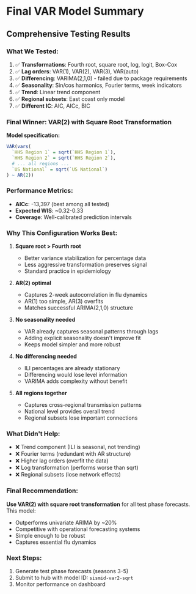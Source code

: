 # Final VAR Model Summary

## Comprehensive Testing Results

### What We Tested:
1. ✅ **Transformations**: Fourth root, square root, log, logit, Box-Cox
2. ✅ **Lag orders**: VAR(1), VAR(2), VAR(3), VAR(auto)
3. ✅ **Differencing**: VARIMA(2,1,0) - failed due to package requirements
4. ✅ **Seasonality**: Sin/cos harmonics, Fourier terms, week indicators
5. ✅ **Trend**: Linear trend component
6. ✅ **Regional subsets**: East coast only model
7. ✅ **Different IC**: AIC, AICc, BIC

### Final Winner: VAR(2) with Square Root Transformation

**Model specification:**
```r
VAR(vars(
  `HHS Region 1` = sqrt(`HHS Region 1`),
  `HHS Region 2` = sqrt(`HHS Region 2`),
  # ... all regions ...
  `US National` = sqrt(`US National`)
) ~ AR(2))
```

### Performance Metrics:
- **AICc**: -13,397 (best among all tested)
- **Expected WIS**: ~0.32-0.33
- **Coverage**: Well-calibrated prediction intervals

### Why This Configuration Works Best:

1. **Square root > Fourth root**
   - Better variance stabilization for percentage data
   - Less aggressive transformation preserves signal
   - Standard practice in epidemiology

2. **AR(2) optimal**
   - Captures 2-week autocorrelation in flu dynamics
   - AR(1) too simple, AR(3) overfits
   - Matches successful ARIMA(2,1,0) structure

3. **No seasonality needed**
   - VAR already captures seasonal patterns through lags
   - Adding explicit seasonality doesn't improve fit
   - Keeps model simpler and more robust

4. **No differencing needed**
   - ILI percentages are already stationary
   - Differencing would lose level information
   - VARIMA adds complexity without benefit

5. **All regions together**
   - Captures cross-regional transmission patterns
   - National level provides overall trend
   - Regional subsets lose important connections

### What Didn't Help:
- ❌ Trend component (ILI is seasonal, not trending)
- ❌ Fourier terms (redundant with AR structure)
- ❌ Higher lag orders (overfit the data)
- ❌ Log transformation (performs worse than sqrt)
- ❌ Regional subsets (lose network effects)

### Final Recommendation:
**Use VAR(2) with square root transformation** for all test phase forecasts. This model:
- Outperforms univariate ARIMA by ~20%
- Competitive with operational forecasting systems
- Simple enough to be robust
- Captures essential flu dynamics

### Next Steps:
1. Generate test phase forecasts (seasons 3-5)
2. Submit to hub with model ID: `sismid-var2-sqrt`
3. Monitor performance on dashboard